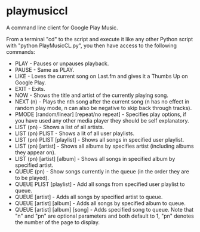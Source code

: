 playmusiccl
===========

A command line client for Google Play Music.

From a terminal "cd" to the script and execute it like any other Python script with "python PlayMusicCL.py", you then have access to the following commands:

-	PLAY - Pauses or unpauses playback.
-	PAUSE - Same as PLAY.
-	LIKE - Loves the current song on Last.fm and gives it a Thumbs Up on Google Play.
-	EXIT - Exits.
-	NOW - Shows the title and artist of the currently playing song.
-	NEXT (n) - Plays the nth song after the current song (n has no effect in random play mode, n can also be negative to skip back through tracks).
-	PMODE [random/linear] [repeat/no repeat] - Specifies play options, if you have used any other media player they should be self explanatory.
-	LIST (pn) - Shows a list of all artists.
-	LIST (pn) PLIST - Shows a lit of all user playlists.
-	LIST (pn) PLIST [playlist] - Shows all songs in specified user playlist.
-	LIST (pn) [artist] - Shows all albums by specifies artist (including albums they appear on).
-	LIST (pn) [artist] [album] - Shows all songs in specified album by specified artist.
-	QUEUE (pn) - Show songs currently in the queue (in the order they are to be played).
-	QUEUE PLIST [playlist] - Add all songs from specified user playlist to queue.
-	QUEUE [artist] - Adds all songs by specified artist to queue.
-	QUEUE [artist] [album] - Adds all songs by specified album to queue.
-	QUEUE [artist] [album] [song] - Adds specified song to queue.
Note that "n" and "pn" are optional parameters and both default to 1, "pn" denotes the number of the page to display.
